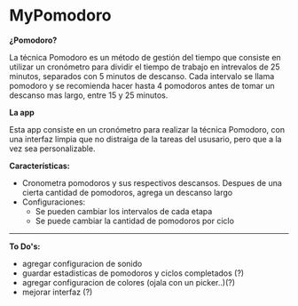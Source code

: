 # MyPomodoro

**¿Pomodoro?**

La técnica Pomodoro es un método de gestión del tiempo que consiste en utilizar un cronómetro para dividir el tiempo de trabajo en intrevalos de 25 minutos, separados con 5 minutos de descanso. Cada intervalo se llama pomodoro y se recomienda hacer hasta 4 pomodoros antes de tomar un descanso mas largo, entre 15 y 25 minutos.

**La app**

Esta app consiste en un cronómetro para realizar la técnica Pomodoro, con una interfaz limpia que no distraiga de la tareas del ususario, pero que a la vez sea personalizable.

**Características:**

- Cronometra pomodoros y sus respectivos descansos. Despues de una cierta cantidad de pomodoros, agrega un descanso largo	
- Configuraciones:
	- Se pueden cambiar los intervalos de cada etapa 
	- Se puede cambiar la cantidad de pomodoros por ciclo

--------
**To Do's:**

- agregar configuracion de sonido
- guardar estadisticas de pomodoros y ciclos completados (?)
- agregar configuracion de colores (ojala con un picker..)(?)
- mejorar interfaz (?)
